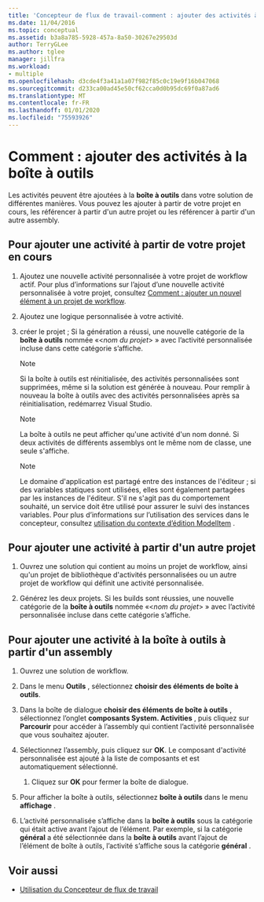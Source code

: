 ```yaml
---
title: 'Concepteur de flux de travail-comment : ajouter des activités à la boîte à outils'
ms.date: 11/04/2016
ms.topic: conceptual
ms.assetid: b3a8a785-5928-457a-8a50-30267e29503d
author: TerryGLee
ms.author: tglee
manager: jillfra
ms.workload:
- multiple
ms.openlocfilehash: d3cde4f3a41a1a07f982f85c0c19e9f16b047068
ms.sourcegitcommit: d233ca00ad45e50cf62cca0d0b95dc69f0a87ad6
ms.translationtype: MT
ms.contentlocale: fr-FR
ms.lasthandoff: 01/01/2020
ms.locfileid: "75593926"
---
```

# <a name="how-to-add-activities-to-the-toolbox"></a>Comment : ajouter des activités à la boîte à outils

Les activités peuvent être ajoutées à la **boîte à outils** dans votre solution de différentes manières. Vous pouvez les ajouter à partir de votre projet en cours, les référencer à partir d'un autre projet ou les référencer à partir d'un autre assembly.

## <a name="to-add-an-activity-from-within-your-current-project"></a>Pour ajouter une activité à partir de votre projet en cours

1. Ajoutez une nouvelle activité personnalisée à votre projet de workflow actif. Pour plus d’informations sur l’ajout d’une nouvelle activité personnalisée à votre projet, consultez [Comment : ajouter un nouvel élément à un projet de workflow](../workflow-designer/how-to-add-a-new-item-to-a-workflow-project.md).

2. Ajoutez une logique personnalisée à votre activité.

3. créer le projet ; Si la génération a réussi, une nouvelle catégorie de la **boîte à outils** nommée «\<*nom du projet*> » avec l’activité personnalisée incluse dans cette catégorie s’affiche.

    > [!NOTE]
    > Si la boîte à outils est réinitialisée, des activités personnalisées sont supprimées, même si la solution est générée à nouveau. Pour remplir à nouveau la boîte à outils avec des activités personnalisées après sa réinitialisation, redémarrez Visual Studio.

    > [!NOTE]
    > La boîte à outils ne peut afficher qu'une activité d'un nom donné. Si deux activités de différents assemblys ont le même nom de classe, une seule s'affiche.

    > [!NOTE]
    > Le domaine d'application est partagé entre des instances de l'éditeur ; si des variables statiques sont utilisées, elles sont également partagées par les instances de l'éditeur. S'il ne s'agit pas du comportement souhaité, un service doit être utilisé pour assurer le suivi des instances variables. Pour plus d’informations sur l’utilisation des services dans le concepteur, consultez [utilisation du contexte d’édition ModelItem](/dotnet/framework/windows-workflow-foundation/using-the-modelitem-editing-context) .

## <a name="to-add-an-activity-from-within-a-different-project"></a>Pour ajouter une activité à partir d'un autre projet

1. Ouvrez une solution qui contient au moins un projet de workflow, ainsi qu'un projet de bibliothèque d'activités personnalisées ou un autre projet de workflow qui définit une activité personnalisée.

2. Générez les deux projets. Si les builds sont réussies, une nouvelle catégorie de la **boîte à outils** nommée «\<*nom du projet*> » avec l’activité personnalisée incluse dans cette catégorie s’affiche.

## <a name="to-add-an-activity-to-the-toolbox-from-an-assembly"></a>Pour ajouter une activité à la boîte à outils à partir d'un assembly

1. Ouvrez une solution de workflow.

2. Dans le menu **Outils** , sélectionnez **choisir des éléments de boîte à outils**.

3. Dans la boîte de dialogue **choisir des éléments de boîte à outils** , sélectionnez l’onglet **composants System. Activities** , puis cliquez sur **Parcourir** pour accéder à l’assembly qui contient l’activité personnalisée que vous souhaitez ajouter.

4. Sélectionnez l’assembly, puis cliquez sur **OK**. Le composant d'activité personnalisée est ajouté à la liste de composants et est automatiquement sélectionné.

    1. Cliquez sur **OK** pour fermer la boîte de dialogue.

5. Pour afficher la boîte à outils, sélectionnez **boîte à outils** dans le menu **affichage** .

6. L’activité personnalisée s’affiche dans la **boîte à outils** sous la catégorie qui était active avant l’ajout de l’élément. Par exemple, si la catégorie **général** a été sélectionnée dans la **boîte à outils** avant l’ajout de l’élément de boîte à outils, l’activité s’affiche sous la catégorie **général** .

## <a name="see-also"></a>Voir aussi

- [Utilisation du Concepteur de flux de travail](developing-applications-with-the-workflow-designer.md)
